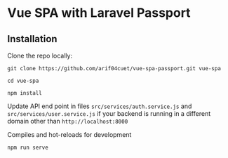 # Vue SPA with Laravel Passport

## Installation
Clone the repo locally:
```
git clone https://github.com/arif04cuet/vue-spa-passport.git vue-spa

cd vue-spa

npm install
```
Update API end point in files `src/services/auth.service.js` and `src/services/user.service.js` if your backend is running in a different domain other than `http://localhost:8000`

Compiles and hot-reloads for development
```
npm run serve
```